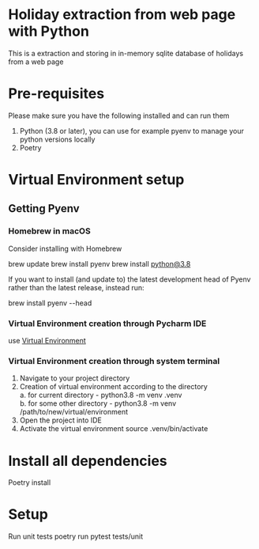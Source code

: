 # Holiday extraction from web page with Python
This is a extraction and storing in in-memory sqlite database of holidays from a web page

# Pre-requisites 
Please make sure you have the following installed
and can run them

1. Python (3.8 or later), you can use for example pyenv to manage your python versions locally
2. Poetry

# Virtual Environment setup 
## Getting Pyenv
### Homebrew in macOS
Consider installing with Homebrew

brew update
brew install pyenv
brew install python@3.8

If you want to install (and update to) the latest development head of Pyenv rather than the latest release, instead run:

brew install pyenv --head

### Virtual Environment creation through Pycharm IDE
use [Virtual Environment](https://www.jetbrains.com/help/pycharm/creating-virtual-environment.html)

### Virtual Environment creation through system terminal
1. Navigate to your project directory
2. Creation of virtual environment according to the directory <br>
    a. for current directory - python3.8 -m venv .venv   <br>
    b. for some other directory - python3.8 -m venv /path/to/new/virtual/environment
3. Open the project into IDE
4. Activate the virtual environment
   source .venv/bin/activate

# Install all dependencies 
Poetry install

# Setup
Run unit tests
poetry run pytest tests/unit
